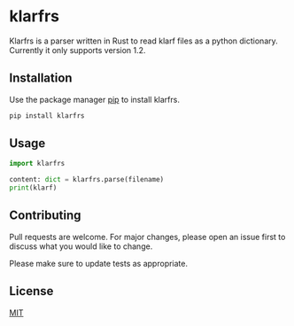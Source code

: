 # klarfrs
Klarfrs is a parser written in Rust to read klarf files as a python dictionary. Currently it only supports version 1.2.

## Installation

Use the package manager [pip](https://pip.pypa.io/en/stable/) to install klarfrs.

```bash
pip install klarfrs
```

## Usage

```python
import klarfrs

content: dict = klarfrs.parse(filename)
print(klarf)
```

## Contributing

Pull requests are welcome. For major changes, please open an issue first
to discuss what you would like to change.

Please make sure to update tests as appropriate.

## License

[MIT](https://choosealicense.com/licenses/mit/)
